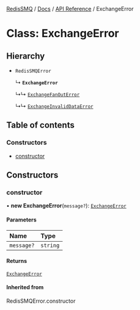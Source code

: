 [RedisSMQ](../../../README.md) / [Docs](../../README.md) / [API Reference](../README.md) / ExchangeError

# Class: ExchangeError

## Hierarchy

- `RedisSMQError`

  ↳ **`ExchangeError`**

  ↳↳ [`ExchangeFanOutError`](ExchangeFanOutError.md)

  ↳↳ [`ExchangeInvalidDataError`](ExchangeInvalidDataError.md)

## Table of contents

### Constructors

- [constructor](ExchangeError.md#constructor)

## Constructors

### constructor

• **new ExchangeError**(`message?`): [`ExchangeError`](ExchangeError.md)

#### Parameters

| Name | Type |
| :------ | :------ |
| `message?` | `string` |

#### Returns

[`ExchangeError`](ExchangeError.md)

#### Inherited from

RedisSMQError.constructor
